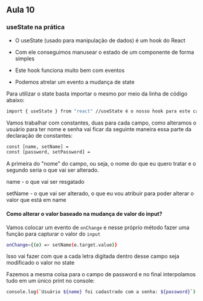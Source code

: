 ## Aula 10
### useState na prática

- O useState (usado para manipulação de dados) é um hook do React

- Com ele conseguimos manusear o estado de um componente de forma simples

- Este hook funciona muito bem com eventos

- Podemos atrelar um evento a mudança de state

Para utilizar o state basta importar o mesmo por meio da linha de código abaixo:
```bash
import { useState } from "react" //useState é o nosso hook para este caso
```

Vamos trabalhar com constantes, duas para cada campo, como alteramos o usuário para ter nome e senha vai ficar da seguinte maneira essa parte da declaração de constantes:
```bash
const [name, setName] =
const [password, setPassword] =
```


A primeira do "nome" do campo, ou seja, o nome do que eu quero tratar e o segundo seria o que vai ser alterado.


name - o que vai ser resgatado

setName - o que vai ser alterado, o que eu vou atribuir para poder alterar o valor que está em name


#### Como alterar o valor baseado na mudança de valor do input?

Vamos colocar um evento de ```onChange``` e nesse próprio método fazer uma função para capturar o valor do ```input```


```bash
onChange={(e) => setName(e.target.value)}
```

Isso vai fazer com que a cada letra digitada dentro desse campo seja modificado o valor no state


Fazemos a mesma coisa para o campo de password e no final interpolamos tudo em um único print no console:
```bash
console.log(`Usuário ${name} foi cadastrado com a senha: ${password}`)
```